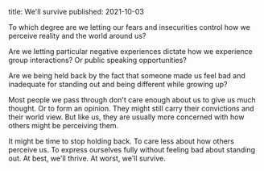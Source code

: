 title: We'll survive
published: 2021-10-03

To which degree are we letting our fears and insecurities control how we perceive reality and the world around us?

Are we letting particular negative experiences dictate how we experience group interactions? Or public speaking opportunities?

Are we being held back by the fact that someone made us feel bad and inadequate for standing out and being different while growing up?

Most people we pass through don't care enough about us to give us much thought. Or to form an opinion. They might still carry their convictions and their world view. But like us, they are usually more concerned with how others might be perceiving them.

It might be time to stop holding back. To care less about how others perceive us. To express ourselves fully without feeling bad about standing out. At best, we'll thrive. At worst, we'll survive.
